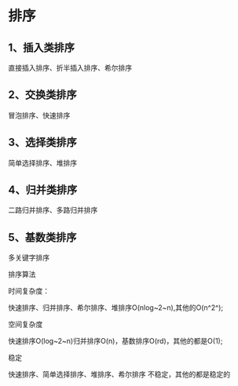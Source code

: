 # 排序

## 1、插入类排序

直接插入排序、折半插入排序、希尔排序

## 2、交换类排序

冒泡排序、快速排序

## 3、选择类排序

简单选择排序、堆排序

## 4、归并类排序

二路归并排序、多路归并排序

## 5、基数类排序

多关键字排序

排序算法

时间复杂度：

快速排序、归并排序、希尔排序、堆排序O(nlog~2~n),其他的O(n^2^);

空间复杂度

快速排序O(log~2~n)归并排序O(n)，基数排序O(rd)，其他的都是O(1);

稳定

快速排序、简单选择排序、堆排序、希尔排序 不稳定，其他的都是稳定的